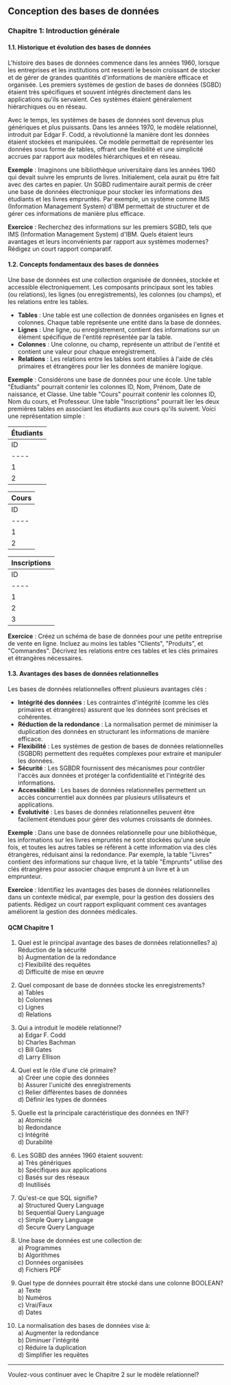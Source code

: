 ## Conception des bases de données

### Chapitre 1: Introduction générale

#### 1.1. Historique et évolution des bases de données

L'histoire des bases de données commence dans les années 1960, lorsque les entreprises et les institutions ont ressenti le besoin croissant de stocker et de gérer de grandes quantités d'informations de manière efficace et organisée. Les premiers systèmes de gestion de bases de données (SGBD) étaient très spécifiques et souvent intégrés directement dans les applications qu'ils servaient. Ces systèmes étaient généralement hiérarchiques ou en réseau.

Avec le temps, les systèmes de bases de données sont devenus plus génériques et plus puissants. Dans les années 1970, le modèle relationnel, introduit par Edgar F. Codd, a révolutionné la manière dont les données étaient stockées et manipulées. Ce modèle permettait de représenter les données sous forme de tables, offrant une flexibilité et une simplicité accrues par rapport aux modèles hiérarchiques et en réseau.

**Exemple** : Imaginons une bibliothèque universitaire dans les années 1960 qui devait suivre les emprunts de livres. Initialement, cela aurait pu être fait avec des cartes en papier. Un SGBD rudimentaire aurait permis de créer une base de données électronique pour stocker les informations des étudiants et les livres empruntés. Par exemple, un système comme IMS (Information Management System) d'IBM permettait de structurer et de gérer ces informations de manière plus efficace.

**Exercice** : Recherchez des informations sur les premiers SGBD, tels que IMS (Information Management System) d'IBM. Quels étaient leurs avantages et leurs inconvénients par rapport aux systèmes modernes? Rédigez un court rapport comparatif.

#### 1.2. Concepts fondamentaux des bases de données

Une base de données est une collection organisée de données, stockée et accessible électroniquement. Les composants principaux sont les tables (ou relations), les lignes (ou enregistrements), les colonnes (ou champs), et les relations entre les tables.

- **Tables** : Une table est une collection de données organisées en lignes et colonnes. Chaque table représente une entité dans la base de données.
- **Lignes** : Une ligne, ou enregistrement, contient des informations sur un élément spécifique de l'entité représentée par la table.
- **Colonnes** : Une colonne, ou champ, représente un attribut de l'entité et contient une valeur pour chaque enregistrement.
- **Relations** : Les relations entre les tables sont établies à l'aide de clés primaires et étrangères pour lier les données de manière logique.

**Exemple** : Considérons une base de données pour une école. Une table "Étudiants" pourrait contenir les colonnes ID, Nom, Prénom, Date de naissance, et Classe. Une table "Cours" pourrait contenir les colonnes ID, Nom du cours, et Professeur. Une table "Inscriptions" pourrait lier les deux premières tables en associant les étudiants aux cours qu'ils suivent. Voici une représentation simple :

| Étudiants |
|-----------|
| ID | Nom  | Prénom | Date de naissance | Classe |
|----|------|--------|-------------------|--------|
| 1  | Dupont | Jean | 2005-04-12        | 5A     |
| 2  | Martin | Marie | 2006-07-23        | 5B     |

| Cours |
|-------|
| ID | Nom du cours  | Professeur  |
|----|---------------|-------------|
| 1  | Mathématiques | Mme Dupuis  |
| 2  | Histoire      | M. Leroy    |

| Inscriptions |
|--------------|
| ID | ID Étudiant | ID Cours |
|----|-------------|----------|
| 1  | 1           | 1        |
| 2  | 1           | 2        |
| 3  | 2           | 1        |

**Exercice** : Créez un schéma de base de données pour une petite entreprise de vente en ligne. Incluez au moins les tables "Clients", "Produits", et "Commandes". Décrivez les relations entre ces tables et les clés primaires et étrangères nécessaires.

#### 1.3. Avantages des bases de données relationnelles

Les bases de données relationnelles offrent plusieurs avantages clés :

- **Intégrité des données** : Les contraintes d'intégrité (comme les clés primaires et étrangères) assurent que les données sont précises et cohérentes.
- **Réduction de la redondance** : La normalisation permet de minimiser la duplication des données en structurant les informations de manière efficace.
- **Flexibilité** : Les systèmes de gestion de bases de données relationnelles (SGBDR) permettent des requêtes complexes pour extraire et manipuler les données.
- **Sécurité** : Les SGBDR fournissent des mécanismes pour contrôler l'accès aux données et protéger la confidentialité et l'intégrité des informations.
- **Accessibilité** : Les bases de données relationnelles permettent un accès concurrentiel aux données par plusieurs utilisateurs et applications.
- **Évolutivité** : Les bases de données relationnelles peuvent être facilement étendues pour gérer des volumes croissants de données.

**Exemple** : Dans une base de données relationnelle pour une bibliothèque, les informations sur les livres empruntés ne sont stockées qu'une seule fois, et toutes les autres tables se réfèrent à cette information via des clés étrangères, réduisant ainsi la redondance. Par exemple, la table "Livres" contient des informations sur chaque livre, et la table "Emprunts" utilise des clés étrangères pour associer chaque emprunt à un livre et à un emprunteur.

**Exercice** : Identifiez les avantages des bases de données relationnelles dans un contexte médical, par exemple, pour la gestion des dossiers des patients. Rédigez un court rapport expliquant comment ces avantages améliorent la gestion des données médicales.

#### QCM Chapitre 1

1. Quel est le principal avantage des bases de données relationnelles?
   a) Réduction de la sécurité  
   b) Augmentation de la redondance  
   c) Flexibilité des requêtes  
   d) Difficulté de mise en œuvre  

2. Quel composant de base de données stocke les enregistrements?  
   a) Tables  
   b) Colonnes  
   c) Lignes  
   d) Relations  

3. Qui a introduit le modèle relationnel?  
   a) Edgar F. Codd  
   b) Charles Bachman  
   c) Bill Gates  
   d) Larry Ellison  

4. Quel est le rôle d'une clé primaire?  
   a) Créer une copie des données  
   b) Assurer l'unicité des enregistrements  
   c) Relier différentes bases de données  
   d) Définir les types de données  

5. Quelle est la principale caractéristique des données en 1NF?  
   a) Atomicité  
   b) Redondance  
   c) Intégrité  
   d) Durabilité  

6. Les SGBD des années 1960 étaient souvent:  
   a) Très génériques  
   b) Spécifiques aux applications  
   c) Basés sur des réseaux  
   d) Inutilisés  

7. Qu'est-ce que SQL signifie?  
   a) Structured Query Language  
   b) Sequential Query Language  
   c) Simple Query Language  
   d) Secure Query Language  

8. Une base de données est une collection de:  
   a) Programmes  
   b) Algorithmes  
   c) Données organisées  
   d) Fichiers PDF  

9. Quel type de données pourrait être stocké dans une colonne BOOLEAN?  
   a) Texte  
   b) Numéros  
   c) Vrai/Faux  
   d) Dates  

10. La normalisation des bases de données vise à:  
    a) Augmenter la redondance  
    b) Diminuer l'intégrité  
    c) Réduire la duplication  
    d) Simplifier les requêtes  

---

Voulez-vous continuer avec le Chapitre 2 sur le modèle relationnel?